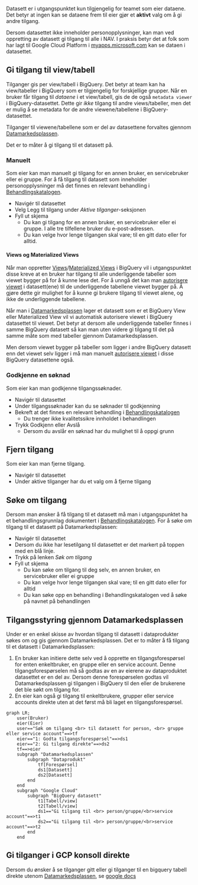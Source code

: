 Datasett er i utgangspunktet kun tilgjengelig for teamet som eier dataene.
Det betyr at ingen kan se dataene frem til eier gjør et **aktivt** valg om å gi andre tilgang.

Dersom datasettet ikke inneholder personopplysninger, kan man ved oppretting av datasett gi tilgang til alle i NAV.
I praksis betyr det at folk som har lagt til Google Cloud Platform i [myapps.microsoft.com](https://myapps.microsoft.com) kan se dataen i datasettet.

## Gi tilgang til view/tabell
Tilganger gis per view/tabell i BigQuery.
Det betyr at team kan ha view/tabeller i BigQuery som er tilgjengelig for forskjellige grupper.
Når en bruker får tilgang til *dataene* i et view/tabell, gis de de også `metadata viewer` i BigQuery-datasettet.
Dette gir *ikke* tilgang til andre views/tabeller, men det er mulig å se metadata for de andre viewene/tabellene i BigQuery-datasettet.

Tilganger til viewene/tabellene som er del av datasettene forvaltes gjennom [Datamarkedsplassen](https://data.ansatt.nav.no/).

Det er to måter å gi tilgang til et datasett på.

### Manuelt
Som eier kan man manuelt gi tilgang for en annen bruker, en servicebruker eller ei gruppe.
For å få tilgang til datasett som inneholder personopplysninger må det finnes en relevant behandling i [Behandlingskatalogen](https://behandlingskatalog.nais.adeo.no/).

- Navigér til datasettet
- Velg Legg til tilgang under _Aktive tilganger_-seksjonen
- Fyll ut skjema
    - Du kan gi tilgang for en annen bruker, en servicebruker eller ei gruppe. I alle tre tilfellene bruker du e-post-adressen.
    - Du kan velge hvor lenge tilgangen skal vare; til en gitt dato eller for alltid.

#### Views og Materialized Views
Når man oppretter [Views](https://cloud.google.com/bigquery/docs/views)/[Materialized Views](https://cloud.google.com/bigquery/docs/materialized-views-intro) i BigQuery vil i utgangspunktet disse kreve at en bruker har tilgang til alle underliggende tabeller som viewet bygger på for å kunne lese det. For å unngå det kan man [autorisere viewet](https://cloud.google.com/bigquery/docs/share-access-views) i datasett(ene) til de underliggende tabellene viewet bygger på. Å gjøre dette gir mulighet for å kunne gi brukere tilgang til viewet alene, og ikke de underliggende tabellene.

Når man i [Datamarkedsplassen](https://data.ansatt.nav.no/) lager et datasett som er et BigQuery View eller Materialized View vil vi automatisk autorisere viewet i BigQuery datasettet til viewet. Det betyr at dersom alle underliggende tabeller finnes i samme BigQuery datasett så kan man uten videre gi tilgang til det på samme måte som med tabeller gjennom Datamarkedsplassen. 

Men dersom viewet bygger på tabeller som ligger i andre BigQuery datasett enn det viewet selv ligger i må man manuelt [autorisere viewet](https://cloud.google.com/bigquery/docs/share-access-views#authorize_the_view_to_access_the_source_dataset) i disse BigQuery datasettene også.

### Godkjenne en søknad

Som eier kan man godkjenne tilgangssøknader.

- Navigér til datasettet
- Under tilgangssøknader kan du se søknader til godkjenning
- Bekreft at det finnes en relevant behandling i [Behandlingskatalogen](https://behandlingskatalog.nais.adeo.no/)
    - Du trenger ikke kvalitetssikre innholdet i behandlingen
- Trykk Godkjenn eller Avslå
    - Dersom du avslår en søknad har du mulighet til å oppgi grunn

## Fjern tilgang

Som eier kan man fjerne tilgang.

- Navigér til datasettet
- Under aktive tilganger har du et valg om å fjerne tilgang


## Søke om tilgang

Dersom man ønsker å få tilgang til et datasett må man i utgangspunktet ha et behandlingsgrunnlag dokumentert i [Behandlingskatalogen](https://behandlingskatalog.nais.adeo.no/).
For å søke om tilgang til et datasett på Datamarkedsplassen:

- Navigér til datasettet
- Dersom du ikke har lesetilgang til datasettet er det markert på toppen med en blå linje.
- Trykk på lenken _Søk om tilgang_
- Fyll ut skjema
    - Du kan søke om tilgang til deg selv, en annen bruker, en servicebruker eller ei gruppe
    - Du kan velge hvor lenge tilgangen skal vare; til en gitt dato eller for alltid
    - Du kan søke opp en behandling i Behandlingskatalogen ved å søke på navnet på behandlingen

## Tilgangsstyring gjennom Datamarkedsplassen
Under er en enkel skisse av hvordan tilgang til datasett i dataprodukter søkes om og gis gjennom Datamarkedsplassen. Det er to måter å få tilgang til et datasett i Datamarkedsplassen:

1. En bruker kan initiere dette selv ved å opprette en tilgangsforespørsel for enten enkeltbruker, en gruppe eller en service account. Denne tilgangsforespørselen må så godtas av en av eierene av dataproduktet datasettet er en del av. Dersom denne forespørselen godtas vil Datamarkedsplassen gi tilgangen i BigQuery til den eller de brukerene det ble søkt om tilgang for.
2. En eier kan også gi tilgang til enkeltbrukere, grupper eller service accounts direkte uten at det først må bli laget en tilgangsforespørsel.

```mermaid
graph LR;
    user(Bruker)
    eier(Eier)
    user=="Søk om tilgang <br> til datasett for person, <br> gruppe eller service account"==>tf
    eier=="1: Godta tilgangsforespørsel"==>ds1
    eier=="2: Gi tilgang direkte"==>ds2
    tf==>eier
    subgraph "Datamarkedsplassen"
        subgraph "Dataprodukt"
            tf[Forespørsel]
            ds1[Datasett]
            ds2[Datasett]
        end
    end
    subgraph "Google Cloud"
        subgraph "BigQuery datasett"
            t1[Tabell/view]
            t2[Tabell/view]
            ds1=="Gi tilgang til <br> person/gruppe/<br>service account"==>t1
            ds2=="Gi tilgang til <br> person/gruppe/<br>service account"==>t2
        end
    end
```

## Gi tilganger i GCP konsoll direkte
Dersom du ønsker å se tilganger gitt eller gi tilganger til en bigquery tabell direkte utenom [Datamarkedsplassen](https://data.ansatt.nav.no), se [google docs](https://cloud.google.com/bigquery/docs/control-access-to-resources-iam)
